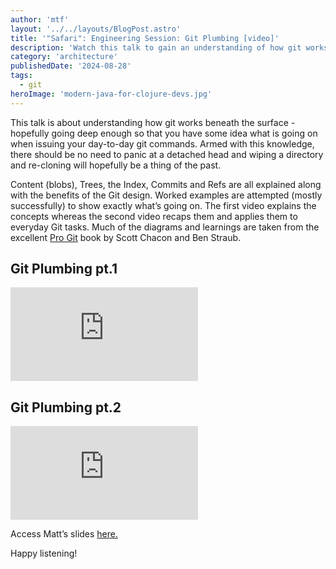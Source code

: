 ```yaml
---
author: 'mtf'
layout: '../../layouts/BlogPost.astro'
title: '"Safari": Engineering Session: Git Plumbing [video]'
description: 'Watch this talk to gain an understanding of how git works — hopefully giving you an "under the hood" look at what's going on when you issue git commands'
category: 'architecture'
publishedDate: '2024-08-28'
tags:
  - git
heroImage: 'modern-java-for-clojure-devs.jpg'
---
```


This talk is about understanding how git works beneath the surface - hopefully going deep enough so that you have some idea what is going on when issuing your day-to-day git commands. Armed with this knowledge, there should be no need to panic at a detached head and wiping a directory and re-cloning will hopefully be a thing of the past.

Content (blobs), Trees, the Index, Commits and Refs are all explained along with the benefits of the Git design. Worked examples are attempted (mostly successfully) to show exactly what’s going on. The first video explains the concepts whereas the second video recaps them and applies them to everyday Git tasks. Much of the diagrams and learnings are taken from the excellent [Pro Git](https://git-scm.com/book/en/v2) book by Scott Chacon and Ben Straub.

## Git Plumbing pt.1

<iframe class='aspect-video w-full' src="https://www.youtube.com/embed/f4vhYABeDuw?si=0GGQEdfj-t7tkvqq" title="YouTube video player" frameborder="0" allow="accelerometer; autoplay; clipboard-write; encrypted-media; gyroscope; picture-in-picture; web-share" referrerpolicy="strict-origin-when-cross-origin" allowfullscreen></iframe>

## Git Plumbing pt.2

<iframe class='aspect-video w-full' src="https://www.youtube.com/embed/U3fFLMs6RPw?si=hnR4cFmx7cRblL_d" title="YouTube video player" frameborder="0" allow="accelerometer; autoplay; clipboard-write; encrypted-media; gyroscope; picture-in-picture; web-share" referrerpolicy="strict-origin-when-cross-origin" allowfullscreen></iframe>

Access Matt’s slides <a href="/slides/git-plumbing.pdf" target="_blank">here.</a>

Happy listening!
